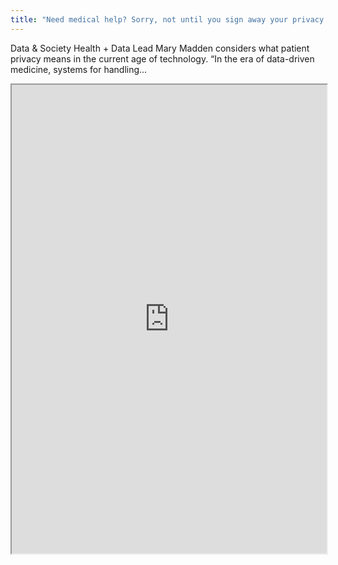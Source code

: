 ```yaml
---
title: "Need medical help? Sorry, not until you sign away your privacy."
---
```


Data & Society Health + Data Lead Mary Madden considers what patient privacy means in the current age of technology. “In the era of data-driven medicine, systems for handling...

<iframe height="750" width="100%" src="https://ewelton.github.io/ktest/wiki.html#Need%20medical%20help?%20Sorry,%20not%20until%20you%20sign%20away%20your%20privacy."></iframe>

